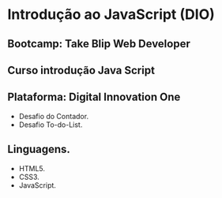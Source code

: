 # Introdução ao JavaScript (DIO)
## Bootcamp: Take Blip Web Developer
## Curso introdução Java Script 
## Plataforma: Digital Innovation One

* Desafio do Contador.
* Desafio To-do-List.

## Linguagens.
* HTML5.
* CSS3.
* JavaScript.
